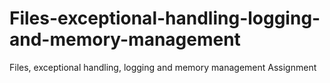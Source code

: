 # Files-exceptional-handling-logging-and-memory-management
Files, exceptional handling, logging and memory management Assignment
